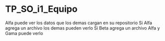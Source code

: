 # TP_SO_i1_Equipo

Alfa puede ver los datos que los demas cargan en su repositorio
Si Alfa agrega un archivo los demas pueden verlo
Si Beta agrega un archivo Alfa y Gama puede verlo

